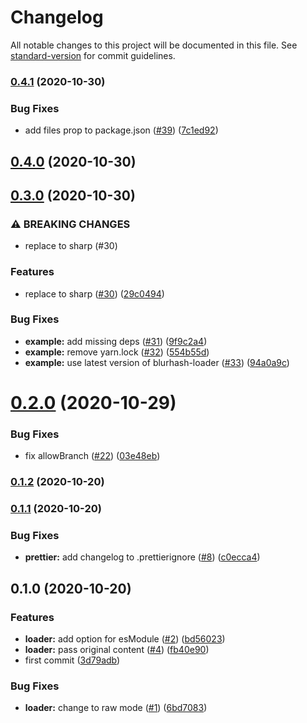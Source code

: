 # Changelog

All notable changes to this project will be documented in this file. See [standard-version](https://github.com/conventional-changelog/standard-version) for commit guidelines.

### [0.4.1](https://github.com/inabagumi/blurhash-loader/compare/v0.4.0...v0.4.1) (2020-10-30)


### Bug Fixes

* add files prop to package.json ([#39](https://github.com/inabagumi/blurhash-loader/issues/39)) ([7c1ed92](https://github.com/inabagumi/blurhash-loader/commit/7c1ed9287bf839dc57a8dfe2083e27d2726af5dc))

## [0.4.0](https://github.com/inabagumi/blurhash-loader/compare/v0.3.0...v0.4.0) (2020-10-30)

## [0.3.0](https://github.com/inabagumi/blurhash-loader/compare/v0.2.0...v0.3.0) (2020-10-30)


### ⚠ BREAKING CHANGES

* replace to sharp (#30)

### Features

* replace to sharp ([#30](https://github.com/inabagumi/blurhash-loader/issues/30)) ([29c0494](https://github.com/inabagumi/blurhash-loader/commit/29c04940542e5a36bf33646e6381d312e5baa02e))


### Bug Fixes

* **example:** add missing deps ([#31](https://github.com/inabagumi/blurhash-loader/issues/31)) ([9f9c2a4](https://github.com/inabagumi/blurhash-loader/commit/9f9c2a4193a626149838487aa6312fa2a72a8ed8))
* **example:** remove yarn.lock ([#32](https://github.com/inabagumi/blurhash-loader/issues/32)) ([554b55d](https://github.com/inabagumi/blurhash-loader/commit/554b55dc2a149f711ee47341b50a3a51492712a6))
* **example:** use latest version of blurhash-loader ([#33](https://github.com/inabagumi/blurhash-loader/issues/33)) ([94a0a9c](https://github.com/inabagumi/blurhash-loader/commit/94a0a9c1dbaa264a8087295871af45386e19141d))

# [0.2.0](https://github.com/inabagumi/blurhash-loader/compare/v0.1.2...v0.2.0) (2020-10-29)


### Bug Fixes

* fix allowBranch ([#22](https://github.com/inabagumi/blurhash-loader/issues/22)) ([03e48eb](https://github.com/inabagumi/blurhash-loader/commit/03e48ebde1c887237873b2ad34e37dbec47b970b))

### [0.1.2](https://github.com/inabagumi/blurhash-loader/compare/v0.1.1...v0.1.2) (2020-10-20)

### [0.1.1](https://github.com/inabagumi/blurhash-loader/compare/v0.1.0...v0.1.1) (2020-10-20)


### Bug Fixes

* **prettier:** add changelog to .prettierignore ([#8](https://github.com/inabagumi/blurhash-loader/issues/8)) ([c0ecca4](https://github.com/inabagumi/blurhash-loader/commit/c0ecca4c417598166ef380768fcc70fd3b98b165))

## 0.1.0 (2020-10-20)


### Features

* **loader:** add option for esModule ([#2](https://github.com/inabagumi/blurhash-loader/issues/2)) ([bd56023](https://github.com/inabagumi/blurhash-loader/commit/bd56023af7e74fde4e3a0704cf524cd0f7f49d6b))
* **loader:** pass original content ([#4](https://github.com/inabagumi/blurhash-loader/issues/4)) ([fb40e90](https://github.com/inabagumi/blurhash-loader/commit/fb40e9051766834d5c5ce7d376d7d995cd843aca))
* first commit ([3d79adb](https://github.com/inabagumi/blurhash-loader/commit/3d79adb8160a32975b04d90472d50b6a6ad47e4f))


### Bug Fixes

* **loader:** change to raw mode ([#1](https://github.com/inabagumi/blurhash-loader/issues/1)) ([6bd7083](https://github.com/inabagumi/blurhash-loader/commit/6bd70831b10672b1dbe4011e0a770ff001e2472f))
